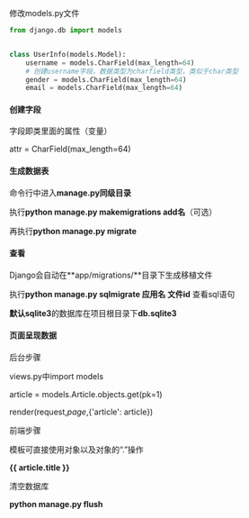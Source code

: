 修改models.py文件

```python
from django.db import models


class UserInfo(models.Model):
    username = models.CharField(max_length=64)
    # 创建username字段，数据类型为charfield类型，类似于char类型
    gender = models.CharField(max_length=64)
    email = models.CharField(max_length=64)

```

#### 创建字段

字段即类里面的属性（变量）

attr = CharField(max_length=64)

#### 生成数据表

命令行中进入**manage.py同级目录**

执行**python manage.py makemigrations add名**（可选）

再执行**python manage.py migrate**

#### 查看

Django会自动在**app/migrations/**目录下生成移植文件

执行**python manage.py sqlmigrate 应用名 文件id** 查看sql语句

**默认sqlite3**的数据库在项目根目录下**db.sqlite3**

#### 页面呈现数据

后台步骤

views.py中import models

article = models.Article.objects.get(pk=1)

render(request,*page*,{'article': article})

前端步骤

模板可直接使用对象以及对象的“.”操作

**{{ article.title }}**

清空数据库

**python manage.py flush**